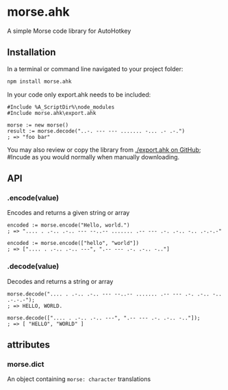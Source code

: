 # morse.ahk

A simple Morse code library for AutoHotkey

## Installation

In a terminal or command line navigated to your project folder:
```bash
npm install morse.ahk
```
In your code only export.ahk needs to be included:
```autohotkey
#Include %A_ScriptDir%\node_modules
#Include morse.ahk\export.ahk

morse := new morse()
result := morse.decode("..-. --- --- ....... -... .- .-.")
; => "foo bar"
```
You may also review or copy the library from [./export.ahk on GitHub](https://raw.githubusercontent.com/chunjee/morse.ahk/master/export.ahk); #Incude as you would normally when manually downloading.

## API

### .encode(value)

Encodes and returns a given string or array

````autohotkey
encoded := morse.encode("Hello, world.")
; => ".... . .-.. .-.. --- --..-- ....... .-- --- .-. .-.. -.. .-.-.-"

encoded := morse.encode(["hello", "world"])
; => [".... . .-.. .-.. ---", ".-- --- .-. .-.. -.."]

````


### .decode(value)

Decodes and returns a string or array

````autohotkey
morse.decode(".... . .-.. .-.. --- --..-- ....... .-- --- .-. .-.. -.. .-.-.-");
; => HELLO, WORLD.

morse.decode([".... . .-.. .-.. ---", ".-- --- .-. .-.. -.."]);
; => [ "HELLO", "WORLD" ]
````


## attributes

### morse.dict

An object containing `morse: character` translations
